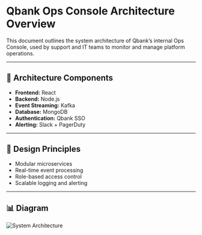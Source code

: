 # Qbank Ops Console Architecture Overview

This document outlines the system architecture of Qbank’s internal Ops Console, used by support and IT teams to monitor and manage platform operations.

---

## 🧩 Architecture Components

- **Frontend:** React  
- **Backend:** Node.js  
- **Event Streaming:** Kafka  
- **Database:** MongoDB  
- **Authentication:** Qbank SSO  
- **Alerting:** Slack + PagerDuty

---

## 🧠 Design Principles

- Modular microservices  
- Real-time event processing  
- Role-based access control  
- Scalable logging and alerting

---

## 📊 Diagram

![System Architecture](../diagrams/system-architecture.svg)